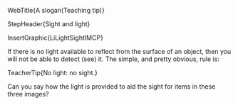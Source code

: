 WebTitle{A slogan(Teaching tip)}

StepHeader{Sight and light}

InsertGraphic{LiLightSightIMCP}

If there is no light available to reflect from the surface of an object, then you will not be able to detect (see) it. The simple, and pretty obvious, rule is:

TeacherTip{No light: no sight.}

Can you say how the light is provided to aid the sight for items in these three images?

